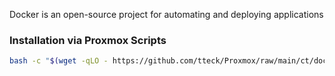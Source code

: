 
Docker is an open-source project for automating and deploying applications 



### Installation via Proxmox Scripts




```bash
bash -c "$(wget -qLO - https://github.com/tteck/Proxmox/raw/main/ct/docker.sh)"
```